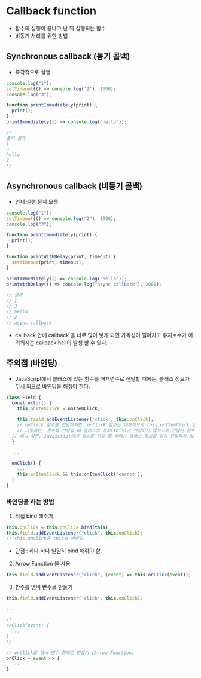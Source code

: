 # Callback function

- 함수의 실행이 끝나고 난 뒤 실행되는 함수
- 비동기 처리를 위한 방법

## Synchronous callback (동기 콜백)

- 즉각적으로 실행

```javascript
console.log("1");
setTimeout(() => console.log("2"), 1000);
console.log("3");

function printImmediately(print) {
  print();
}
printImmediately(() => console.log("hello"));

/*
출력 결과
1
3
hello
2
*/
```

## Asynchronous callback (비동기 콜백)

- 언제 실행 될지 모름

```javascript
console.log("1");
setTimeout(() => console.log("2"), 1000);
console.log("3");

function printImmediately(print) {
  print();
}

function printWithDelay(print, timeout) {
  setTimeout(print, timeout);
}

printImmediately(() => console.log("hello"));
printWithDelay(() => console.log("async callback"), 2000);

// 결과
// 1
// 3
// hello
// 2
// async callback
```

- callback 안에 callback 을 너무 많이 넣게 되면 가독성이 떨어지고 유지보수가 어려워지는 callback hell이 발생 할 수 있다.

## 주의점 (바인딩)

- JavaScript에서 클래스에 있는 함수를 매개변수로 전달할 때에는, 클래스 정보가 무시 되므로 바인딩을 해줘야 한다.

```javascript
class Field {
  constructor() {
    this.onItemClick = onItemClick;

    this.field.addEventListener('click', this.onClick);
    // onClick 함수를 전달하지만, onClick 함수는 내부적으로 this.onItemClick 을 사용하고 있다.
    // 그렇지만, 함수를 전달할 때 클래스의 정보(this)가 전달되지 않으므로 전달된 함수 onClick은 this.onItemClick를 찾을 수 없다.
  // 왜냐 하면, JavaScript에서 함수를 전달 할 떄에는 클래스 정보를 같이 전달하지 않기 때문. 이 경우 클래스 정보가 같이 전달 될 수 있도록 바인딩을 해줘야 한다.
  }

  ...

  onClick() {
    ...
    this.onItemClick && this.onItemClick('carrot');
  }
}
```

### 바인딩을 하는 방법

1. 직접 bind 해주기

```javascript
this.onClick = this.onClick.bind(this);
this.field.addEventListener("click", this.onClick);
// this.onclick은 this와 바인딩
```

- 단점 : 하나 하나 일일히 bind 해줘야 함.

2. Arrow Function 을 사용

```javascript
this.field.addEventListener("click", (event) => this.onClick(event));
```

3. 함수를 멤버 변수로 만들기

```javascript
this.field.addEventListener('click', this.onClick);

...

/*
onClick(event) {
  ...
}
*/

// onClick을 멤버 변수 형태로 만들기 (Arrow Function)
onClick = event => {
  ...
}
```
